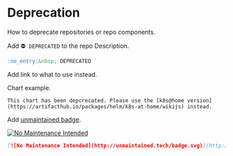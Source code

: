 # Deprecation

How to deprecate repositories or repo components.

Add  :no_entry:&nbsp; `DEPRECATED` to the repo Description.

```markdown
:no_entry:&nbsp; DEPRECATED
```

Add link to what to use instead.

Chart example.

```
This chart has been depcrecated. Please use the [k8s@home version](https://artifacthub.io/packages/helm/k8s-at-home/wikijs) instead.
```

Add [unmaintained badge](http://unmaintained.tech/).

[![No Maintenance Intended](http://unmaintained.tech/badge.svg)](http://unmaintained.tech/)

```markdown
[![No Maintenance Intended](http://unmaintained.tech/badge.svg)](http://unmaintained.tech/)
```
